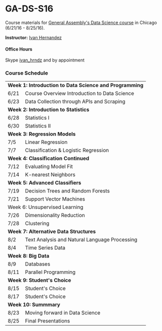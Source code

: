 # GA-DS-S16

Course materials for [General Assembly's Data Science course](https://generalassemb.ly/education/data-science/chicago) in Chicago (6/21/16 - 8/25/16).

**Instructor:** [Ivan Hernandez](https://generalassemb.ly/instructors/ivan-hernandez/9761)

#### Office Hours

Skype <a href="skype:ivan_hrndz?chat">ivan_hrndz</a> and by appointment

### Course Schedule

<table>


<tr>
<td colspan="2"><strong>Week 1: Introduction to Data Science and Programming</strong></td>
</tr>
<tr>
<td> 6/21 </td>
<td> Course Overview Introduction to Data Science </td>
</tr>
<tr>
<td> 6/23 </td>
<td> Data Collection through APIs and Scraping </td>
</tr>
<tr>

<td colspan="2"><strong>Week 2: Introduction<strong> to Statistics</strong></td>
</tr>
<tr>
<td> 6/28</td> 
<td>Statistics I </td>
</tr>
<tr>
<td> 6/30 </td>
<td>Statistics II </td>
</tr>
<tr>

<td colspan="2"><strong>Week 3: Regression Models</strong></td>
</tr>
<tr>
<td> 7/5 </td> 
<td> Linear Regression </td>
</tr>
<tr>
<td> 7/7 </td>
<td> Classification & Logistic Regression </td>
</tr>

<tr>
<td colspan="2"><strong>Week 4: Classification Continued</strong></td>
</tr>
<tr>
<td> 7/12 </td>
<td> Evaluating Model Fit </td>
</tr>
<tr>
<td>  7/14 
<td> K-nearest Neighbors </td> 
</tr>

<tr>
<td colspan="2"><strong>Week 5: Advanced Classifiers</strong></td>
</tr>
<tr>
<td> 7/19 </td>
<td> Decision Trees and Random Forests </td> 
</tr>
<tr>
<td> 7/21 </td>  
<td> Support Vector Machines </td> 
</tr>

<tr>
<td colspan="2"></strong>Week 6: Unsupervised Learning<strong></td>
</tr>
<tr>
<td>  7/26 </td> 
<td> Dimensionality Reduction </td>  
</tr>
<tr>
<td>  7/28 </td>  
<td> Clustering </td> 
</tr>

<tr>
<td colspan="2"><strong>Week 7: Alternative Data Structures<strong></td>
</tr>
<tr>
<td> 8/2 </td> 
<td>  Text Analysis and Natural Language Processing </td> 
</tr>
<tr>
<td>  8/4 </td> 
<td> Time Series Data </td> 
</tr>

<tr>
<td colspan="2"><strong>Week 8: Big Data</strong></td>
</tr>
<tr>
 <td> 8/9  </td> 
<td> Databases </td> 
</tr>
<tr>
<td> 8/11 </td>  
<td> Parallel Programming </td> 
</tr>

<tr>
<td colspan="2"><strong>Week 9: Student's Choice</strong></td>
</tr>
<tr>
<td> 8/15 </td> 
<td> Student's Choice </td> 
</tr>
<tr>
<td> 8/17 </td>  
<td> Student's Choice </td> 
</tr>

<tr>
<td colspan="2"><strong>Week 10: Summmary</strong></td>
</tr>
<tr>
<td>  8/23 </td> 
<td>Moving forward in Data Science </td> 
</tr>
<tr>
<td> 8/25 </td> 
<td> Final Presentations </td> 
</tr>
</table>
